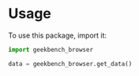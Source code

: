 # Usage

To use this package, import it:

```python
import geekbench_browser

data = geekbench_browser.get_data()
```
